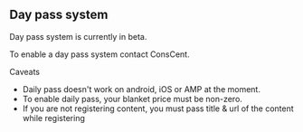 ## Day pass system

Day pass system is currently in beta.

To enable a day pass system contact ConsCent.

Caveats

- Daily pass doesn't work on android, iOS or AMP at the moment.
- To enable daily pass, your blanket price must be non-zero.
- If you are not registering content, you must pass title & url of the content while registering

